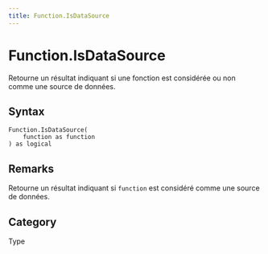 ```yaml
---
title: Function.IsDataSource
---
```


# Function.IsDataSource


Retourne un résultat indiquant si une fonction est considérée ou non comme une source de données.


## Syntax

```powerquery
Function.IsDataSource(
    function as function
) as logical
```


## Remarks

Retourne un résultat indiquant si <code>function</code> est considéré comme une source de données.



## Category
Type
